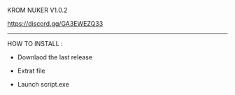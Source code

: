KROM NUKER V1.0.2

https://discord.gg/GA3EWEZQ33

---

HOW TO INSTALL :

- Downlaod the last release

- Extrat file

- Launch script.exe
